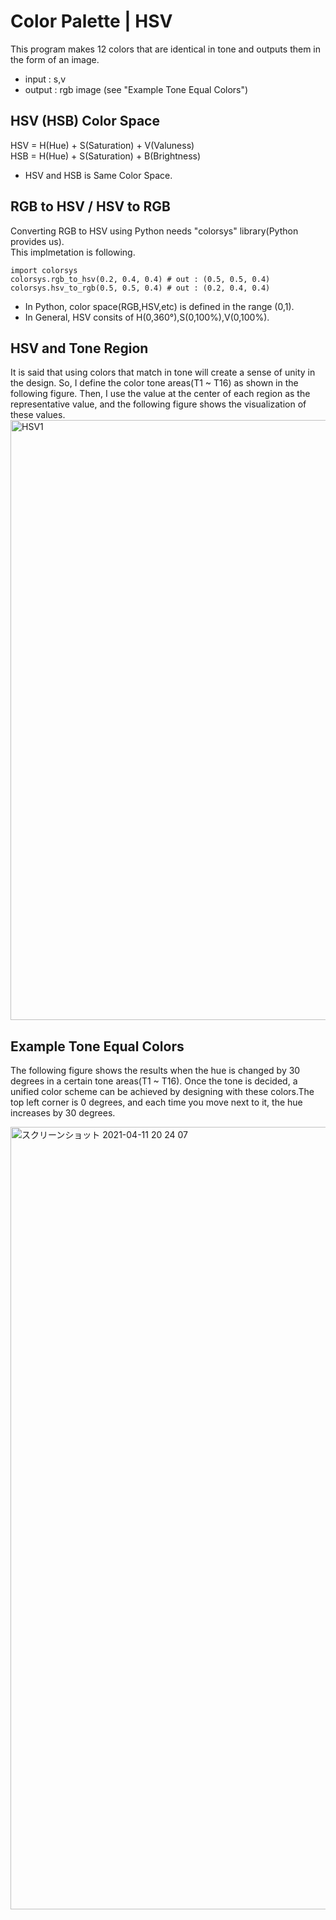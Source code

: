# Color Palette | HSV
This program makes 12 colors that are identical in tone and outputs them in the form of an image.  
* input : s,v  
* output : rgb image (see "Example Tone Equal Colors")


## HSV (HSB) Color Space
HSV = H(Hue) + S(Saturation) + V(Valuness)  
HSB = H(Hue) + S(Saturation) + B(Brightness)
* HSV and HSB is Same Color Space.  

## RGB to HSV / HSV to RGB
Converting RGB to HSV using Python needs "colorsys" library(Python provides us).  
This implmetation is following.  

```
import colorsys
colorsys.rgb_to_hsv(0.2, 0.4, 0.4) # out : (0.5, 0.5, 0.4)
colorsys.hsv_to_rgb(0.5, 0.5, 0.4) # out : (0.2, 0.4, 0.4)
```

* In Python, color space(RGB,HSV,etc) is defined in the range (0,1).  
* In General, HSV consits of H(0,360°),S(0,100%),V(0,100%).  

## HSV and Tone Region
It is said that using colors that match in tone will create a sense of unity in the design. So, I define the color tone areas(T1 ~ T16) as shown in the following figure. Then, I use the value at the center of each region as the representative value, and the following figure shows the visualization of these values.  
<img width="960" alt="HSV1" src="https://user-images.githubusercontent.com/27540739/114301744-12589580-9b01-11eb-90ad-993385fcfdaf.png">


## Example Tone Equal Colors
The following figure shows the results when the hue is changed by 30 degrees in a certain tone areas(T1 ~ T16). Once the tone is decided, a unified color scheme can be achieved by designing with these colors.The top left corner is 0 degrees, and each time you move next to it, the hue increases by 30 degrees.

<img width="1252" alt="スクリーンショット 2021-04-11 20 24 07" src="https://user-images.githubusercontent.com/27540739/114302421-e4c11b80-9b03-11eb-99d2-6dd2a43e364d.png">

